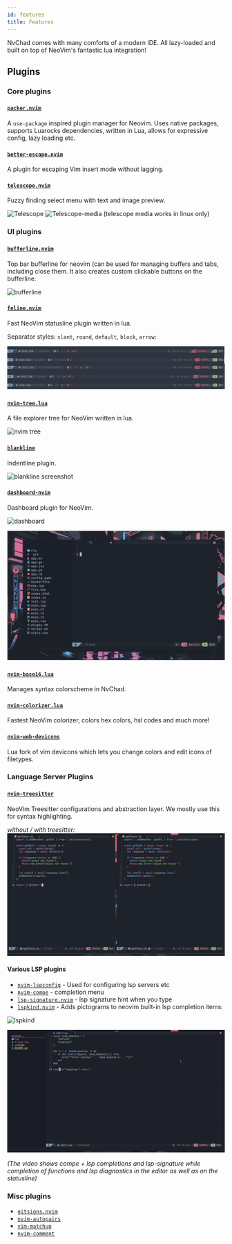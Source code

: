 ```yaml
---
id: features
title: Features
---
```


NvChad comes with many comforts of a modern IDE. All lazy-loaded and built on top of NeoVim's fantastic lua integration!

## Plugins

### Core plugins  

#### [`packer.nvim`](https://github.com/wbthomason/packer.nvim)

A `use-package` inspired plugin manager for Neovim. Uses native packages, supports Luarocks dependencies, written in Lua, allows for expressive config, lazy loading etc.

#### [`better-escape.nvim`](https://github.com/max397574/better-escape.nvim)

A plugin for escaping Vim insert mode without lagging.


#### [`telescope.nvim`](https://github.com/nvim-telescope/telescope.nvim)

Fuzzy finding select menu with text and image preview.

![Telescope](https://raw.githubusercontent.com/siduck76/dotfiles/all/rice%20flex/tel.png)
![Telescope-media](https://raw.githubusercontent.com/siduck76/dotfiles/all/rice%20flex/telmedia.png)
(telescope media works in linux only)

### UI plugins
  
#### [`bufferline.nvim`](https://github.com/akinsho/bufferline.nvim)

Top bar bufferline for neovim (can be used for managing buffers and tabs, including close them. It also creates custom clickable buttons on the bufferline.

![bufferline](https://raw.githubusercontent.com/siduck76/dotfiles/all/rice%20flex/bufferline.png)
#### [`feline.nvim`](https://github.com/famiu/feline.nvim)

Fast NeoVim statusline plugin written in lua.

Separator styles: `slant`, `round`, `default`, `block`, `arrow`:

![feline screenshot](/img/features/galaxyline.png) 

#### [`nvim-tree.lua`](https://github.com/kyazdani42/nvim-tree.lua)

A file explorer tree for NeoVim written in lua.

![nvim tree](https://raw.githubusercontent.com/siduck76/dotfiles/all/rice%20flex/nvimtree.png)

#### [`blankline`](https://github.com/lukas-reineke/indent-blankline.nvim)

Indentline plugin.

![blankline screenshot](https://raw.githubusercontent.com/siduck76/dotfiles/all/rice%20flex/blanklineNvim.png) 

#### [`dashboard-nvim`](https://github.com/glepnir/dashboard-nvim)

Dashboard plugin for NeoVim.

![dashboard](https://raw.githubusercontent.com/siduck76/dotfiles/all/rice%20flex/dashboard-nvim.png)

![devicons screenshot](/img/features/devi.png) 

#### [`nvim-base16.lua`](https://github.com/norcalli/nvim-base16.lua)

Manages syntax colorscheme in NvChad.

#### [`nvim-colorizer.lua`](https://github.com/norcalli/nvim-colorizer.lua)

Fastest NeoVim colorizer, colors hex colors, hsl codes and much more!

#### [`nvim-web-devicons`](https://github.com/kyazdani42/nvim-web-devicons)

Lua fork of vim devicons which lets you change colors and edit icons of filetypes.

### Language Server Plugins

#### [`nvim-treesitter`](https://github.com/nvim-treesitter/nvim-treesitter)

NeoVim Treesitter configurations and abstraction layer. We mostly use this for syntax highlighting. 

_without / with treesitter:_
![treesitter](/img/features/treesitter.png) 

#### Various LSP plugins

- [`nvim-lspconfig`](https://github.com/neovim/nvim-lspconfig) - Used for configuring lsp servers etc
- [`nvim-compe`](https://github.com/hrsh7th/nvim-compe) - completion menu 
- [`lsp-signature.nvim`](https://github.com/ray-x/lsp_signature.nvim) -  lsp signature hint when you type
- [`lspkind.nvim`](https://github.com/onsails/lspkind-nvim) - Adds pictograms to neovim built-in lsp completion items:

![lspkind](https://raw.githubusercontent.com/siduck76/dotfiles/all/rice%20flex/lspkind.png)

![lsp](/img/features/lsp.gif) 

_(The video shows compe + lsp completions and lsp-signature while completion of functions and lsp diagnostics in the editor as well as on the statusline)_

### Misc plugins

- [`gitsigns.nvim`](https://github.com/lewis6991/gitsigns.nvim)
- [`nvim-autopairs`](https://github.com/windwp/nvim-autopairs)
- [`vim-matchup`](https://github.com/andymass/vim-matchup)
- [`nvim-comment`](https://github.com/terrortylor/nvim-comment)
